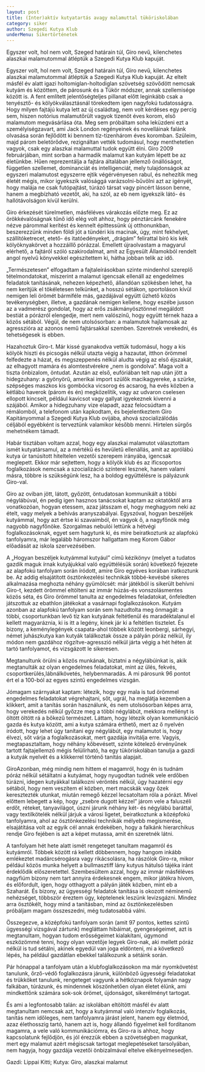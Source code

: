 ```yaml
---
layout: post
title: (Inter)aktív kutyatartás avagy malamuttal tüköriskolában
category: siker
author: Szegedi Kutya Klub
underMenu: Sikertörténetek
---
```


Egyszer volt, hol nem volt, Szeged határain túl, Giro nevű, kilenchetes alaszkai malamutommal átléptük a Szegedi Kutya Klub kapuját.

<!--more-->

Egyszer volt, hol nem volt, Szeged határain túl, Giro nevű, kilenchetes alaszkai malamutommal átléptük a Szegedi Kutya Klub kapuját. Az eltelt másfél év alatt igazi holtomiglan-holtodiglan szövetség szövődött nemcsak kutyám és közöttem, de párosunk és a Tükör módszer, annak szellemisége között is.
A fent említett jelentőségteljes pillanat előtt leginkább csak a tenyésztő- és kölyökválasztásnál törekedtem igen nagyfokú tudatosságra. Hogy milyen fajtájú kutya lett az új családtag, nem volt kérdéses egy percig sem, hiszen notórius malamutőrült vagyok tizenöt éves korom, első malamutom megvásárlása óta. Meg sem próbáltam soha leküzdeni ezt a személyiségzavart, ami Jack London regényeinek és novelláinak falánk olvasása során fejlődött ki bennem tíz-tizenhárom éves koromban. Szüleim, majd párom beletörődve, rezignáltan vették tudomásul, hogy menthetetlen vagyok, csak egy alaszkai malamuttal tudok együtt élni.
Giro 2009 februárjában, mint sorban a harmadik malamut kan kutyám lépett be az életünkbe. Hűen reprezentálja a fajtára általában jellemző önállóságot, független szellemet, dominanciát és intelligenciát, mely tulajdonságok az egyszeri malamutost egyszerre ejtik végérvényesen rabul, és nehezítik meg életét mégis, mikor igyekszik valósággá varázsolni-bűvölni azt az igényét, hogy malája ne csak futópajtást, túrázó társat vagy pincért lásson benne, hanem a megbízható vezetőt, aki, ha szól, az eb nem igyekszik látó- és hallótávolságon kívül kerülni.


Giro érkezését türelmetlen, másféléves várakozás előzte meg. Ez az örökkévalóságnak tűnő idő elég volt ahhoz, hogy pénztárcánk fenekére nézve párommal kerítést és kennelt építtessünk új otthonunkban, beszerezzünk minden földi jót a tündéri kis macinak, úgy, mint fekhelyet, szállítóketrecet, etető- és itatóedényeket, „drágám” felirattal bíró kis kék kölyöknyakörvet a hozzáillő pórázzal. Emellett újraolvastam a magyarul elérhető, a fajtáról szóló szakirodalmat, amit az Egyesült Államokból rendelt angol nyelvű könyvekkel egészítettem ki, hátha jobban telik az idő.

„Természetesen” elfogadtam a fajtaleírásokban szinte mindenhol szereplő tételmondatokat, miszerint a malamut igencsak ellenáll az engedelmes feladatok tanításának, nehezen képezhető, állandóan szökésben lehet, ha nem kerítjük el tökéletesen telkünket, a hosszú sétákon, sportoláson kívül nemigen leli örömét bármiféle más, gazdájával együtt űzhető közös tevékenységben, illetve, a gazdának nemigen kellene, hogy eszébe jusson az a vadmerész gondolat, hogy az erős zsákmányösztönnel megáldott bestiát a pórázról elengedje, mert nem valószínű, hogy együtt térnek haza a közös sétából. Végül, de nem utolsósorban: a malamutok hajlamosak az agresszióra az azonos nemű fajtársakkal szemben. Szeretnek verekedni, és tehetségesek is ebben.

Hazahoztuk Giro-t. Már kissé gyanakodva vettük tudomásul, hogy a kis kölyök hiszti és picsogás nélkül utazta végig a hazautat, itthon örömmel felfedezte a házat, és megszeppenés nélkül aludta végig az első éjszakát, az elhagyott mamára és alomtestvérekre „nem is gondolva”. Maga volt a tiszta önbizalom, öntudat. Azután az első, eufóriában telt nap után jött a hidegzuhany: a gyönyörű, amerikai import szülők macikagyereke, a szürke, szépséges maszkos kis gombócka vicsorog és acsarog, ha evés közben a kétlábú haverok (párom és én) megközelítik, vagy az udvaron cselesen ellopott kincseit, például kavicsot vagy gallyat igyekeznek kivenni a szájából. Amikor a hidegzuhany vize elapadt, azaz felocsúdtam a rémálomból, a telefonom után kapkodtam, és bejelentkeztem Giro Kapitányommal a Szegedi Kutya Klub ovijába, ahová szocializálódás céljából egyébként is terveztünk valamikor később menni. Hirtelen sürgős mehetnékem támadt.

Habár tisztában voltam azzal, hogy egy alaszkai malamutot választottam ismét kutyatársamul, az a mértékű és hevületű ellenállás, amit az aprólábú kutya úr tanúsított hiteltelen vezetői szerepem irányába, igencsak meglepett. Ekkor már sejtettem, hogy a kölyök klub és az ificsoportos foglalkozások nemcsak a szocializáció színterei lesznek, hanem valami másra, többre is szükségünk lesz, ha a boldog együttélésre is pályázunk Giro-val.

Giro az oviban jött, látott, győzött, öntudatosan kommunikált a többi négylábúval, én pedig igen hasznos tanácsokat kaptam az oktatóktól arra vonatkozóan, hogyan etessem, azaz játsszam el, hogy meghagyom neki az ételt, vagy melyek a behívás aranyszabályai. Egyszóval, hogyan beszéljek kutyámmal, hogy azt értse ki szavaimból, én vagyok ő, a nagyfőnök még nagyobb nagyfőnöke. Szorgalmas nebulói lettünk a hétvégi foglalkozásoknak, egyet sem hagytunk ki, és mire beiratkoztunk az alapfokú tanfolyamra, már legalább háromszor hallgattam meg Korom Gábor előadását az iskola szervezésében.

A „Hogyan beszéljek kutyámmal kutyául” című kézikönyv (melyet a tudatos gazdik maguk írnak kutyájukkal való együttélésük során) következő fejezete az alapfokú tanfolyam során íródott, amire Giro egyéves korában iratkoztunk be. Az addig elsajátított ösztönkezelési technikák többé-kevésbé sikeres alkalmazása meghozta néhány gyümölcsét: már játékból is sikerült behívni Giro-t, kezdett örömmel eltölteni az immár húzás-és vonszolásmentes közös séta, és Giro örömmel tanulta az engedelmes feladatokat, önfeledten játszottuk az ebathlon játékokat a vasárnapi foglalkozásokon. Kutyám azonban az alapfokú tanfolyam során sem hazudtolta meg önmagát: a többi, csoportunkban levő tíz kan kutyának feltétlenül és maradéktalanul el kellett magyaráznia, ki is itt a legény, kinek jár ki a feltétlen tisztelet.
És bizony, a keménylegények csapata-ahol többek között leonbergi, sárhegyi, német juhászkutya kan kutyák találkoztak össze a pályán póráz nélkül, ily módon nem gazdához rögzítve-agresszió nélkül járta végig a hét héten át tartó tanfolyamot, és vizsgázott le sikeresen.

Megtanultunk örülni a közös munkának, bíztatni a négylábúinkat is, akik megtanulták az olyan engedelmes feladatokat, mint az ülés, fekvés, csoportkerülés,lábnálkövetés, helybenmaradás. A mi párosunk 96 pontot ért el a 100-ból az egyes szintű engedelmes vizsgán.

Jómagam szárnyakat kaptam: létezik, hogy egy mala is tud örömmel engedelmes feladatokat végrehajtani, sőt, ugrál, ha meglátja kezemben a klikkert, amit a tanítás során használunk, és nem utolsósorban képes arra, hogy verekedés nélkül győzze meg a többi négylábút, mekkora mellényt is öltött öltött rá a bőkezű természet. Láttam, hogy létezik olyan kommunikáció gazda és kutya között, ami a kutya számára érthető, mert az ő nyelvén íródott, hogy lehet úgy tanítani egy négylábút, egy malamutot is, hogy élvezi, sőt várja a foglalkozásokat, mert gazdája invitálja erre. Vagyis, megtapasztaltam, hogy néhány kőbevésett, szinte kötelező érvényűnek tartott fajtajellemző mégis felülírható, ha egy tüköriskolában tanulja a gazdi a kutyák nyelvét és a klikkerrel történő tanítás alapjait.

GiroAzonban, még mindig nem hittem el magamról, hogy én is tudnám póráz nélkül sétáltatni a kutyámat, hogy nyugodtan tudnék vele erdőben túrázni, idegen kutyákkal találkozni véröntés nélkül, úgy hazatérni egy sétából, hogy nem veszítem el közben, mert macskák vagy őzek keresztezték utunkat, miután remegő kézzel lecsatoltam róla a pórázt.     Mivel előttem lebegett a kép, hogy „zsebre dugott kézzel” járom vele a faluszéli erdőt, réteket, tanyavilágot, úszni járunk néhány két- és négylábú baráttal, vagy textilkötelék nélkül járjuk a városi ligetet, beiratkoztunk a középfokú tanfolyamra, ahol az ösztönkezelési technikák mélyebb megismerése, elsajátítása volt az egyik cél annak érdekében, hogy a falkánk hierarchikus rendje Giro fejében is azt a képet mutassa, amit én szeretnék látni.

A tanfolyam hét hete alatt ismét rengeteget tanultam magamról és kutyámról. Többek között rá kellett döbbennem, hogy hangom inkább emlékeztet madárcsérogásra vagy rikácsolásra, ha rászólok Giro-ra, mikor például közös munka helyett a bullmasztiff lány kutyus hátulsó tájéka iránt érdeklődik előszeretettel. Szembesültem azzal, hogy az immár másféléves nagyfiúm bizony nem tart annyira érdekesnek engem, mikor játékra hívom, és előfordult, igen, hogy otthagyott a pályán játék közben, mint eb a Szaharát. És bizony, az ügyességi feladatok tanítása is okozott néminemű nehézséget, többször éreztem úgy, képtelenek leszünk levizsgázni. Mindez arra ösztökélt, hogy mind a tanításban, mind az ösztönkezelésben próbáljam magam összeszedni, még tudatosabbá válni.

Összegezve, a középfokú tanfolyam során (amit 97 pontos, kettes szintű ügyességi vizsgával zártunk) megláttam hibáimat, gyengeségeimet, azt is megtanultam, hogyan tudom erősségeimet kialakítani, úgymond eszközömmé tenni, hogy olyan vezetője legyek Giro-nak, aki mellett póráz nélkül is tud sétálni, akinek egyedül van joga eldönteni, mi a következő lépés, ha például gazdátlan ebekkel találkozunk a sétáink során.

Pár hónappal a tanfolyam után a klubfoglalkozásokon ma már nyomkövetést tanulunk, őrző-védő foglalkozásra járunk, különböző ügyességi feladatokat és trükköket tanulunk, rengeteget vagyunk a hétköznapok folyamán nagy falkában, túrázunk, és mindennek köszönhetően olyan életet élünk, ami mindkettőnk számára sok-sok örömet, újdonságot, sikerélményt tartogat.

És ami a legfontosabb talán: az iskolában eltöltött másfél év alatt megtanultam nemcsak azt, hogy a kutyámmal való intenzív foglalkozás, tanítás nem időleges, nem tanfolyamra járást jelent, hanem egy életmód, azaz élethosszig tartó, hanem azt is, hogy állandó figyelmet kell fordítanom magamra, a vele való kommunikációmra, és Giro-ra is ahhoz, hogy kapcsolatunk fejlődjön, és jól érezzük ebben a szövetségben magunkat, mert egy malamut azért mégiscsak tartogat meglepetéseket tarsolyában, nem hagyja, hogy gazdája vezetői önbizalmával eltelve elkényelmesedjen.
 

Gazdi: Lippai Kitti; Kutya: Giro, alaszkai malamut